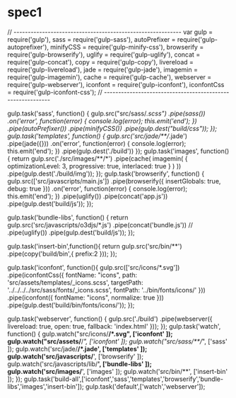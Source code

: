 # spec1
// -----------------------------------------------------------
var gulp 			= require('gulp'),
	sass 			= require('gulp-sass'),
	autoPrefixer 	= require('gulp-autoprefixer'),
	minifyCSS 		= require('gulp-minify-css'),
	browserify 		= require('gulp-browserify'),
	uglify 			= require('gulp-uglify'),
	concat			= require('gulp-concat'),
	copy 			= require('gulp-copy'),
	livereload 		= require('gulp-livereload'),
	jade 			= require('gulp-jade'),
	imagemin 		= require('gulp-imagemin'),
	cache 			= require('gulp-cache'),
	webserver 		= require('gulp-webserver'),
	iconfont 		= require('gulp-iconfont'),
	iconfontCss 	= require('gulp-iconfont-css');
// -----------------------------------------------------------


gulp.task('sass', function() {
	gulp.src("src/sass/*.scss")
	.pipe(sass())
	.on('error', function(error) {
		console.log(error);
		this.emit('end');
	})
	.pipe(autoPrefixer())
	.pipe(minifyCSS())
	.pipe(gulp.dest("build/css"));
});
gulp.task('templates', function() {
  gulp.src('src/jade/**/*.jade')
	.pipe(jade({}))
	.on('error', function(error) {
		console.log(error);
		this.emit('end');
	})
	.pipe(gulp.dest('./build'))
});
gulp.task('images', function() {
  return gulp.src('./src/images/**/*')
    .pipe(cache(
    	imagemin(
    		{
    			optimizationLevel: 3,
    			progressive: true,
    			interlaced: true
    		}
    	)
    ))
    .pipe(gulp.dest('./build/img'));
});
gulp.task('browserify', function() {
	gulp.src(['src/javascripts/main.js'])
	.pipe(browserify({
		insertGlobals: true,
		debug: true
	}))
	.on('error', function(error) {
		console.log(error);
		this.emit('end');
	})
	.pipe(uglify())
	.pipe(concat('app.js'))
	.pipe(gulp.dest('build/js'));
});

gulp.task('bundle-libs', function() {
  return gulp.src('src/javascripts/o3djs/*.js')
    .pipe(concat('bundle.js'))
    // .pipe(uglify())
    .pipe(gulp.dest('build/js'));
});

gulp.task('insert-bin',function(){
	return gulp.src('src/bin/**')
	.pipe(copy('build/bin',{
		prefix:2
	}));
});

gulp.task('iconfont', function(){
	gulp.src(['src/icons/*.svg'])
	.pipe(iconfontCss({
		fontName: "icons",
		path: 'src/assets/templates/_icons.scss',
		targetPath: '../../../../src/sass/fonts/_icons.scss',
		fontPath: '../bin/fonts/icons/'
	}))
	.pipe(iconfont({
		fontName: "icons",
		normalize: true
	}))
	.pipe(gulp.dest('build/bin/fonts/icons/'));
});

gulp.task('webserver', function() {
  gulp.src('./build')
    .pipe(webserver({
      livereload: true,
      open: true,
      fallback: 'index.html'
    }));
});
gulp.task('watch', function() {
	gulp.watch("src/icons/**/*.svg", 		['iconfont'		]);
	gulp.watch("src/assets/**/*", 			['iconfont'		]);
	gulp.watch("src/sass/**/*", 			['sass'			]);
	gulp.watch('src/jade/**/*.jade', 		['templates'	]);
	gulp.watch('src/javascripts/**', 		['browserify'	]);
	gulp.watch('src/javascripts/lib/**', 	['bundle-libs'	]);
	gulp.watch('src/images/**', 			['images'		]);
	gulp.watch('src/bin/**', 				['insert-bin'	]);
});
gulp.task('build-all',['iconfont','sass','templates','browserify','bundle-libs','images','insert-bin']);
gulp.task('default',['watch','webserver']);
